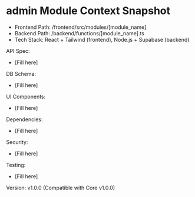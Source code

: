 
# admin Module Context Snapshot

- Frontend Path: /frontend/src/modules/[module_name]
- Backend Path: /backend/functions/[module_name].ts
- Tech Stack: React + Tailwind (frontend), Node.js + Supabase (backend)

API Spec:
- [Fill here]

DB Schema:
- [Fill here]

UI Components:
- [Fill here]

Dependencies:
- [Fill here]

Security:
- [Fill here]

Testing:
- [Fill here]

Version: v1.0.0 (Compatible with Core v1.0.0)
